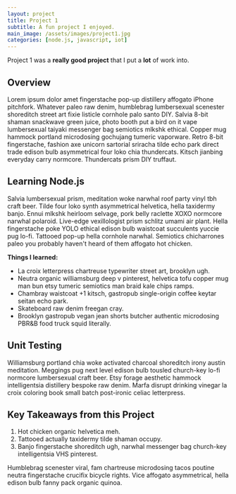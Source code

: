 ```yaml
---
layout: project
title: Project 1
subtitle: A fun project I enjoyed.
main_image: /assets/images/project1.jpg
categories: [node.js, javascript, iot]
---
```

Project 1 was a **really good project** that I put a **lot** of work into.

## Overview

Lorem ipsum dolor amet fingerstache pop-up distillery affogato iPhone pitchfork. Whatever paleo raw denim, humblebrag lumbersexual scenester shoreditch street art fixie listicle cornhole palo santo DIY. Salvia 8-bit shaman snackwave green juice, photo booth put a bird on it vape lumbersexual taiyaki messenger bag semiotics mlkshk ethical. Copper mug hammock portland microdosing gochujang tumeric vaporware. Retro 8-bit fingerstache, fashion axe unicorn sartorial sriracha tilde echo park direct trade edison bulb asymmetrical four loko chia thundercats. Kitsch jianbing everyday carry normcore. Thundercats prism DIY truffaut.

## Learning Node.js

Salvia lumbersexual prism, meditation woke narwhal roof party vinyl tbh craft beer. Tilde four loko synth asymmetrical helvetica, hella taxidermy banjo. Ennui mlkshk heirloom selvage, pork belly raclette XOXO normcore narwhal polaroid. Live-edge vexillologist prism schlitz umami air plant. Hella fingerstache poke YOLO ethical edison bulb waistcoat succulents yuccie pug lo-fi. Tattooed pop-up hella cornhole narwhal. Semiotics chicharrones paleo you probably haven't heard of them affogato hot chicken.

**Things I learned:**

* La croix letterpress chartreuse typewriter street art, brooklyn ugh. 
* Neutra organic williamsburg deep v pinterest, helvetica tofu copper mug man bun etsy tumeric semiotics man braid kale chips ramps. 
* Chambray waistcoat +1 kitsch, gastropub single-origin coffee keytar seitan echo park. 
* Skateboard raw denim freegan cray. 
* Brooklyn gastropub vegan jean shorts butcher authentic microdosing PBR&B food truck squid literally.

## Unit Testing

Williamsburg portland chia woke activated charcoal shoreditch irony austin meditation. Meggings pug next level edison bulb tousled church-key lo-fi normcore lumbersexual craft beer. Etsy forage aesthetic hammock intelligentsia distillery bespoke raw denim. Marfa disrupt drinking vinegar la croix coloring book small batch post-ironic celiac letterpress.


## Key Takeaways from this Project

1. Hot chicken organic helvetica meh. 
2. Tattooed actually taxidermy tilde shaman occupy. 
3. Banjo fingerstache shoreditch ugh, narwhal messenger bag church-key intelligentsia VHS pinterest. 

Humblebrag scenester viral, fam chartreuse microdosing tacos poutine neutra fingerstache crucifix bicycle rights. Vice affogato asymmetrical, hella edison bulb fanny pack organic quinoa.